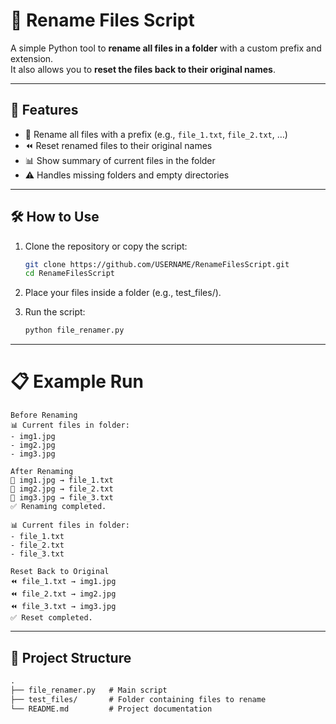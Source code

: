 # 📂 Rename Files Script

A simple Python tool to **rename all files in a folder** with a custom prefix and extension.  
It also allows you to **reset the files back to their original names**.

---

## 🚀 Features
- 🔄 Rename all files with a prefix (e.g., `file_1.txt`, `file_2.txt`, …)  
- ⏪ Reset renamed files to their original names  
- 📊 Show summary of current files in the folder  
- ⚠️ Handles missing folders and empty directories  

---

## 🛠️ How to Use

1. Clone the repository or copy the script:
   ```bash
   git clone https://github.com/USERNAME/RenameFilesScript.git
   cd RenameFilesScript
   ```

2. Place your files inside a folder (e.g., test_files/).

3. Run the script:
   ```bash
   python file_renamer.py
   ```
---


# 📋 Example Run
```backtick
Before Renaming
📊 Current files in folder:
- img1.jpg
- img2.jpg
- img3.jpg

After Renaming
🔄 img1.jpg → file_1.txt
🔄 img2.jpg → file_2.txt
🔄 img3.jpg → file_3.txt
✅ Renaming completed.

📊 Current files in folder:
- file_1.txt
- file_2.txt
- file_3.txt

Reset Back to Original
⏪ file_1.txt → img1.jpg
⏪ file_2.txt → img2.jpg
⏪ file_3.txt → img3.jpg
✅ Reset completed.
```
---

## 📂 Project Structure
```markdown
.
├── file_renamer.py   # Main script
├── test_files/       # Folder containing files to rename
└── README.md         # Project documentation
```
